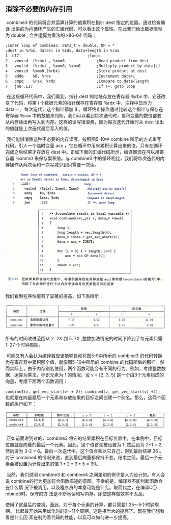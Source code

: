 ## 消除不必要的内存引用

​		combine3 的代码将合并运算计算的值累积在指针 dest 指定的位置。通过检查编译 出来的为内循环产生的汇编代码，可以看出这个属性。在此我们给出数据类型为 double , 合并运算为乘法的 x86-64 代码：

```assembly
;Inner loop of combine3. data_t = double, OP = * 
;dest in %rbx, data+i in %rdx, data+length in %rax
1 .L17:								;loop:
2	vmovsd	(%rbx) , %xmm0				;Read product from dest
3	vmulsd	(%rdx) , %xmm0, %xmm0		;Multiply product by data[i]
4	vmovsd	%xmm0,(%rbx)				;Store product at dest
5	addq	$8, %rdx					;Increment data+i
6	cmpq	%rax, %rdx					;Compare to data+length
7	jne	.L17							;If !=, goto loop
```


​		在这段循环代码中，我们看到，指针 dest 的地址存放在寄存器 ％rbx 中，它还改变了代码，将第 i 个数据元素的指针保存在寄存器 ％rdx 中，注释中显示力 data+i 。每次迭代，这个指针都加 8 。循环终止操作通过比较这个指针与保存在寄存器 ％rax 中的数值来判断。我们可以看到每次迭代时，累积变量的数值都要从内存读出再写入到内存。这样的读写很浪费，因为每次迭代开始时从 dest 读出的值就是上次迭代最后写入的值。

​		我们能够消除这种不必要的内存读写，按照图5-10中 combine 所示的方式重写代码。引人一个临时变量 acc ，它在循环中用来累积计算出来的值。只有在循环完成之后结果才存放在 dest 中。正如下面的汇编代码所示，编译器现在可以用寄存器 ％xmm0 来保存累积值。与 combine3 中的循环相比，我们将每次迭代的内存操作从两次读和一次写减少到只需要一次读。

![05把结果累计在临时变量中](.\markdowniamge\05把结果累计在临时变量中.png)

我们看到程序性能有了显著的提高，如下表所示：

![05公式2](.\markdowniamge\05公式2.png)

所有的时间改进范围从 2. 2X 到 5. 7X  ,整数加法情况的时间下降到了每元素只需 1. 27 个时钟周期。

​		可能又有人会认为编译器应该能够自动将图5-9中所示的 combine3 的代码转换为在寄存器中累积那个值，就像图5-10中所示的 combine 的代码所做的那样。然而实际上，由于内存别名使用，两个函数可能会有不同的行为。例如，考虑整数数据，运算为乘法，标识元素为 1 的情况。设 v = [2, 3, 5] 是一个由3个元素组成的向量，考虑下面两个函数调用：

 `combine3(v, get_vec_start(v) + 2);
 combine4(v, get_vec_start(v) +2);`
也就是在向量最后一个元素和存放结果的目标之间创建一个别名。那么，这两个函数的执行如下：

![05公式3](.\markdowniamge\05公式3.png)

​		正如前面讲到过的，combine3 将它的结果累积在目标位置中，在本例中，目标位置就是向量的最后一个元素。因此，这个值首先被设置为 1 ,然后设为 2*1  = 2,然后设为 3-2 = 6。最后一次迭代中，这个值会乘以它自己，得到最后结果 36 。对于 combine4 的情况来说，直到最后向量都保持不变，结束之前，最后一个元素会被设置为计算出来的值 1 • 2 • 3 • 5 = 30。

​		当然，我们说明 combine3 和 combine4 之间差別的例子是人为设计的。有人会说 combine的行为更加符合函数描述的意图。不幸的是，编译器不能判断函数会在什么情 况下被调用，以及程序员的本意可能是什么。取而代之，在编译C〇mbine3时，保守的方 法是不断地读和写内存，即使这样做效率不太高。

​		使用了这最后的变换，至此，对于每个元素的计算，都只需要1.25〜5个时钟周期。 比起最开始采用优化时的9〜11个周期，这是相当大的提高了。现在我们想看看是什么因 素在制约着代码的性能，以及可以如何进一步提高。